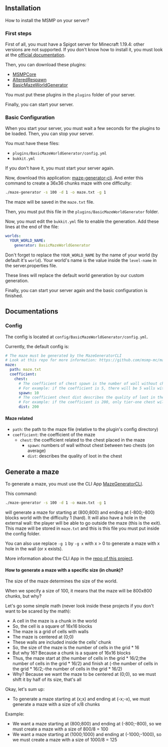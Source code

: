 ## Installation

How to install the MSMP on your server?

### First steps

First of all, you must have a Spigot server for Minecraft 1.19.4: other versions are not supported.
If you don't know how to install it, you must look at the [official documentation](https://www.spigotmc.org/wiki/spigot-installation/).

Then, you can download these plugins:
- [MSMPCore](https://github.com/msmp-mc/msmp-core/releases)
- [AlteredRespawn](https://github.com/msmp-mc/altered-respawn/releases)
- [BasicMazeWorldGenerator](https://github.com/msmp-mc/basic-maze-world-generator/releases)

You must put these plugins in the `plugins` folder of your server.

Finally, you can start your server.

### Basic Configuration

When you start your server, you must wait a few seconds for the plugins to be loaded.
Then, you can stop your server.

You must have these files:
- `plugins/BasicMazeWorldGenerator/config.yml`
- `bukkit.yml`

If you don't have it, you must start your server again.

Now, download this application: [maze-generator-cli](https://github.com/msmp-mc/maze-generator-cli).
And enter this command to create a 36x36 chunks maze with one difficulty:
```bash
./maze-generator -s 100 -d 1 -o maze.txt -g 1
```
The maze will be saved in the `maze.txt` file.

Then, you must put this file in the `plugins/BasicMazeWorldGenerator` folder.

Now, you must edit the `bukkit.yml` file to enable the generation.
Add these lines at the end of the file:
```yml
worlds:
  YOUR_WORLD_NAME:
    generator: BasicMazeWorldGenerator
```
Don't forget to replace the `YOUR_WORLD_NAME` by the name of your world (by default it's `world`). Your world's name is the 
value inside the `level-name` in the server.properties file.

These lines will replace the default world generation by our custom generation.

Finally, you can start your server again and the basic configuration is finished.

## Documentations

### Config

The config is located at `config/BasicMazeWorldGenerator/config.yml`.

Currently, the default config is:
```yml
# The maze must be generated by the MazeGeneratorCLI
# Look at this repo for more information: https://github.com/msmp-mc/maze-generator-cli
maze:
  path: maze.txt
  coefficient:
    chest:
      # The coefficient of chest spawn is the number of wall without chest between two chests (on average)
      # For example: if the coefficient is 5, there will be 5 walls without chest between two chests -> C W W W W W C W W W W W C ...
      spawn: 10
      # The coefficient chest dist describes the quality of loot in the chest
      # For example: if the coefficient is 200, only tier-one chest will be generated in the first 200 blocks, the tier-two will be added after these 200 blocks, etc...
      dist: 200
```

#### Maze related

- `path`: the path to the maze file (relative to the plugin's config directory)
- `coefficient`: the coefficient of the maze
    - `chest`: the coefficient related to the chest placed in the maze
        - `spawn`: numbers of wall without chest between two chests (on average)
        - `dist`: describes the quality of loot in the chest

## Generate a maze

To generate a maze, you must use the CLI App [MazeGeneratorCLI](https://github.com/msmp-mc/maze-generator-cli).

This command:
```bash
./maze-generator -s 100 -d 1 -o maze.txt -g 1
```

will generate a maze for starting at (800;800) and ending at (-800;-800) blocks world with the difficulty 1 (hard).
It will also have a hole in the external wall: the player will be able to go outside the maze (this is the exit).
This maze will be stored in `maze.txt` and this is this file you must put inside the config folder.

You can also use replace `-g 1` by `-g x` with x > 0 to generate a maze with x hole in the wall (or x exists).

More information about the CLI App in the [repo of this project](https://github.com/msmp-mc/maze-generator-cli).

#### How to generate a maze with a specific size (in chunk)?

The size of the maze determines the size of the world.

When we specify a size of 100, it means that the maze will be 800x800 chunks, but why?

Let's go some simple math (never look inside these projects if you don't want to be scared by the math):
- A cell in the maze is a chunk in the world
- So, the cell is a square of 16x16 blocks
- The maze is a grid of cells with walls
- The maze is centered at (0;0)
- These walls are included inside the cells' chunk
- So, the size of the maze is the number of cells in the grid * 16
- But why 16? Because a chunk is a square of 16x16 blocks
- Thus, the maze start at (the number of cells in the grid * 16/2;the number of cells in the grid * 16/2) and finish at (-the number of cells in the grid * 16/2;-the number of cells in the grid * 16/2)
- Why? Because we want the maze to be centered at (0;0), so we must shift it by half of its size, that's all

Okay, let's sum up:
- To generate a maze starting at (x;x) and ending at (-x;-x), we must generate a maze with a size of x/8 chunks

Example:
- We want a maze starting at (800;800) and ending at (-800;-800), so we must create a maze with a size of 800/8 = 100
- We want a maze starting at (1000;1000) and ending at (-1000;-1000), so we must create a maze with a size of 1000/8 = 125
